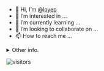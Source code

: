 - 👋 Hi, I’m [@loyep](https://github.com/loyep)
- 👀 I’m interested in ...
- 🌱 I’m currently learning ...
- 💞️ I’m looking to collaborate on ...
- 📫 How to reach me ...

<details>
  <summary>Other info.</summary>
  <br>

<!--START_SECTION:waka-->

```txt
Vue.js       8 hrs 57 mins   ████████████████████░░░░░   79.92 %
TypeScript   57 mins         ██░░░░░░░░░░░░░░░░░░░░░░░   08.59 %
JSON         42 mins         █▓░░░░░░░░░░░░░░░░░░░░░░░   06.29 %
JavaScript   23 mins         █░░░░░░░░░░░░░░░░░░░░░░░░   03.52 %
TOML         7 mins          ▒░░░░░░░░░░░░░░░░░░░░░░░░   01.07 %
```

<!--END_SECTION:waka-->

</details>

![visitors](https://visitor-badge.glitch.me/badge?page_id=loyep.loyep)
